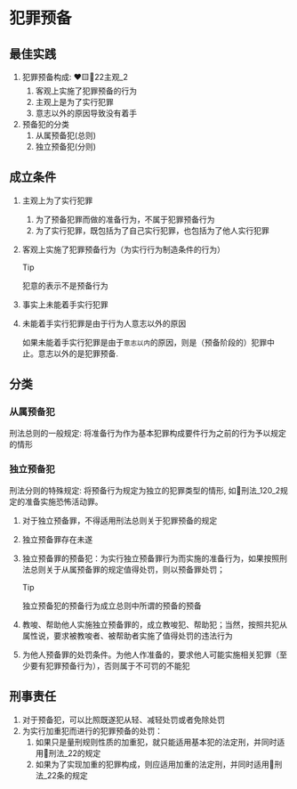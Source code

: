 # 犯罪预备

## 最佳实践


1. 犯罪预备构成: ❤️🟨🚪22主观_2
    1. 客观上实施了犯罪预备的行为
    2. 主观上是为了实行犯罪
    3. 意志以外的原因导致没有着手
2. 预备犯的分类
    1. 从属预备犯(总则)
    2. 独立预备犯(分则)

## 成立条件

1. 主观上为了实行犯罪
    1. 为了预备犯罪而做的准备行为，不属于犯罪预备行为
    2. 为了实行犯罪，既包括为了自己实行犯罪，也包括为了他人实行犯罪
    
2. 客观上实施了犯罪预备行为（为实行行为制造条件的行为）
   
   > [!tip]
   > 犯意的表示不是预备行为

3. 事实上未能着手实行犯罪

4. 未能着手实行犯罪是由于行为人意志以外的原因
    
    如果未能着手实行犯罪是由于`意志以内`的原因，则是（预备阶段的）犯罪中止。意志以外的是犯罪预备.



## 分类


### 从属预备犯

刑法总则的一般规定: 将准备行为作为基本犯罪构成要件行为之前的行为予以规定的情形

### 独立预备犯

刑法分则的特殊规定: 将预备行为规定为独立的犯罪类型的情形, 如🚪刑法_120_2规定的准备实施恐怖活动罪。

1. 对于独立预备罪，不得适用刑法总则关于犯罪预备的规定
2. 独立预备罪存在未遂
3. 独立预备罪的预备犯：为实行独立预备罪行为而实施的准备行为，如果按照刑法总则关于从属预备罪的规定值得处罚，则以预备罪处罚；

   > [!tip]
   > 独立预备犯的预备行为成立总则中所谓的预备的预备


4. 教唆、帮助他人实施独立预备罪的，成立教唆犯、帮助犯；当然，按照共犯从属性说，要求被教唆者、被帮助者实施了值得处罚的违法行为
5. 为他人预备罪的处罚条件。为他人作准备的，要求他人可能实施相关犯罪（至少要有犯罪预备行为），否则属于不可罚的不能犯


## 刑事责任
1. 对于预备犯，可以比照既遂犯从轻、减轻处罚或者免除处罚
2. 为实行加重犯而进行的犯罪预备的处罚：
    1. 如果只是量刑规则性质的加重犯，就只能适用基本犯的法定刑，并同时适用🚪刑法_22的规定
    2. 如果为了实现加重的犯罪构成，则应适用加重的法定刑，并同时适用🚪刑法_22条的规定

